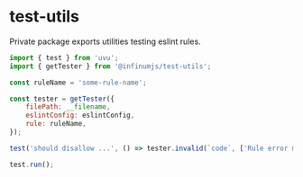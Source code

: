 # test-utils

Private package exports utilities testing eslint rules.

```js
import { test } from 'uvu';
import { getTester } from '@infinumjs/test-utils';

const ruleName = 'some-rule-name';

const tester = getTester({
	filePath: __filename,
	eslintConfig: eslintConfig,
	rule: ruleName,
});

test('should disallow ...', () => tester.invalid(`code`, ['Rule error message']));

test.run();
```
